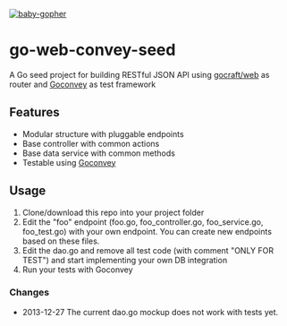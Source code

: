 [![baby-gopher](https://raw2.github.com/drnic/babygopher-site/gh-pages/images/babygopher-badge.png)](http://www.babygopher.org)

# go-web-convey-seed
A Go seed project for building RESTful JSON API using [gocraft/web](https://github.com/gocraft/web) as router and [Goconvey](http://smartystreets.github.io/goconvey/) as test framework

## Features
* Modular structure with pluggable endpoints
* Base controller with common actions
* Base data service with common methods
* Testable using [Goconvey](http://smartystreets.github.io/goconvey/)

## Usage
1. Clone/download this repo into your project folder
2. Edit the "foo" endpoint (foo.go, foo_controller.go, foo_service.go, foo_test.go) with your own endpoint. You can create new endpoints based on these files.
3. Edit the dao.go and remove all test code (with comment "ONLY FOR TEST") and start implementing your own DB integration
4. Run your tests with Goconvey

### Changes
* 2013-12-27 The current dao.go mockup does not work with tests yet.
